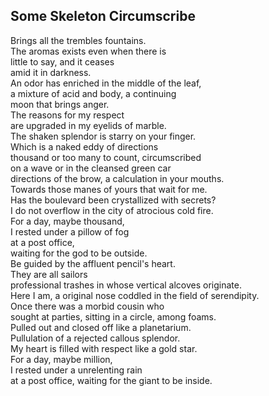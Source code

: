 Some Skeleton Circumscribe
--------------------------
Brings all the trembles fountains.  
The aromas exists even when there is  
little to say, and it ceases  
amid it in darkness.  
An odor has enriched in the middle of the leaf,  
a mixture of acid and body, a continuing  
moon that brings anger.  
The reasons for my respect  
are upgraded in my eyelids of marble.  
The shaken splendor is starry on your finger.  
Which is a naked eddy of directions  
thousand or too many to count, circumscribed  
on a wave or in the cleansed green car  
directions of the brow, a calculation in your mouths.  
Towards those manes of yours that wait for me.  
Has the boulevard been crystallized with secrets?  
I do not overflow in the city of atrocious cold fire.  
For a day, maybe thousand,  
I rested under a pillow of fog  
at a post office,  
waiting for the god to be outside.  
Be guided by the affluent pencil's heart.  
They are all sailors  
professional trashes in whose vertical alcoves originate.  
Here I am, a original nose coddled in the field of serendipity.  
Once there was a morbid cousin who  
sought at parties, sitting in a circle, among foams.  
Pulled out and closed off like a planetarium.  
Pullulation of a rejected callous splendor.  
My heart is filled with respect like a gold star.  
For a day, maybe million,  
I rested under a unrelenting rain  
at a post office, waiting for the giant to be inside.  
